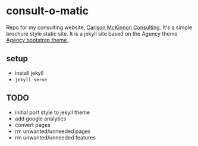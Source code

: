 # consult-o-matic
Repo for my consulting website, [Carlson McKinnon Consulting](http://carlsonmckinnon.com). It's a simple brochure style static site. It is a jekyll site based on the Agency theme [Agency bootstrap theme ](http://startbootstrap.com/templates/agency/).

## setup
* install jekyll
* `jekyll serve`

## TODO
* initial port style to jekyll theme
* add google analytics
* convert pages
* rm unwanted/unneeded pages
* rm unwanted/unneeded features
